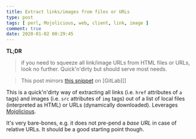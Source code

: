 ```yaml
---
title: Extract links/images from files or URLs
type: post
tags: [ perl, Mojolicious, web, client, link, image ]
comment: true
date: 2020-01-02 00:29:45
---
```


**TL;DR**

> if you need to squeeze all link/image URLs from HTML files or URLs, 
> look no further. Quick'n'dirty but should serve most needs.

<script src="https://gitlab.com/polettix/notechs/snippets/1926435.js"></script>

> This post mirrors [this snippet][snippet] on [GitLab][]

This is a quick'n'dirty way of extracting all links (i.e. `href` attributes of `a` tags) and images (i.e. `src` attributes of `img` tags) out of a list of local files (interpreted as HTML) or URLs (dynamically downloaded). Leverages [Mojolicious][].

It's very bare-bones, e.g. it does not pre-pend a *base URL* in case of relative URLs. It should be a good starting point though.

[Mojolicious]: https://metacpan.org/release/Mojolicious
[snippet]: https://gitlab.com/polettix/notechs/snippets/1926435
